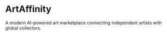 # ArtAffinity
A modern AI-powered art marketplace connecting independent artists with global collectors.
